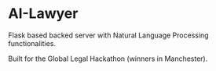 # AI-Lawyer

Flask based backed server with Natural Language Processing functionalities.

Built for the Global Legal Hackathon (winners in Manchester).
